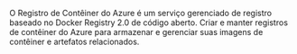 O Registro de Contêiner do Azure é um serviço gerenciado de registro baseado no Docker Registry 2.0 de código aberto. Criar e manter registros de contêiner do Azure para armazenar e gerenciar suas imagens de contêiner e artefatos relacionados.

